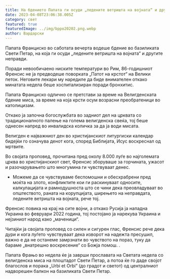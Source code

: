 ```yaml
---
title: На бдението Папата ги осуди „ледените ветришта на војната“ и другите неправди
date: 2023-04-08T23:06:38.005Z
category: свет
featured: true
featuredImage: ../img/bppo20202.png.webp
author: Вардарски
---
```


Папата Франциско во саботата вечерта водеше бдение во базиликата Свети Петар, на која ги осуди „ледените ветришта на војната“ и другите неправди.

Поради невообичаено ниските температури во Рим, 86-годишниот Френсис не ја предводеше поворката „Патот на крстот“ на Велики петок. Неговите лекари му наредиле да биде внимателен откако минатата недела беше хоспитализиран поради бронхитис.

Папата Франциско одлично се претстави за време на Велигденската бдение миса, за време на која крсти осум возрасни преобратеници во католицизам.

Откако ја започна богослужбата во задниот дел на црквата со традиционалното палење на голема велигденска свеќа, тој беше однесен напред во инвалидска количка за да ја води мисата.

Велигден е најважниот ден во христијанскиот литургиски календар бидејќи го означува денот кога, според Библијата, Исус воскреснал од мртвите.

Во својата проповед, прочитана пред околу 8.000 луѓе во најголемата црква во христијанскиот свет, Френсис зборуваше за горчината, ужасот и разочарувањето што многумина ги чувствуваат денес.

- Можеме да се чувствуваме беспомошни и обесхрабрени пред моќта на злото, конфликтите кои ги раскинуваат односите, калкулацијата и рамнодушноста што се чини дека преовладуваат во општеството, раната на корупцијата, ширењето на неправдата, ледените ветришта на војната, рече тој.

Френсис повика на крај на сите војни, а откако Русија ја нападна Украина во февруари 2022 година, тој постојано ја нарекува Украина и нејзиниот народ како „маченици“.

Читајќи ја својата проповед со силен и сигурен глас, Френсис рече дека дури и кога луѓето чувствуваат дека изворот на надежта пресушил, важно е да не останеме замрзнати во чувството на пораз, туку да бараме „внатрешно воскресение“ со Божја помош. .

Папата Фрањо во недела ќе ја заврши прославата на Светата недела со велигденска миса на плоштадот Свети Петар, а потоа ќе го даде својот благослов и порака „Urbi et Orbi“ (до градот и светот) од централниот надворешен балкон на базиликата Свети Петар.

